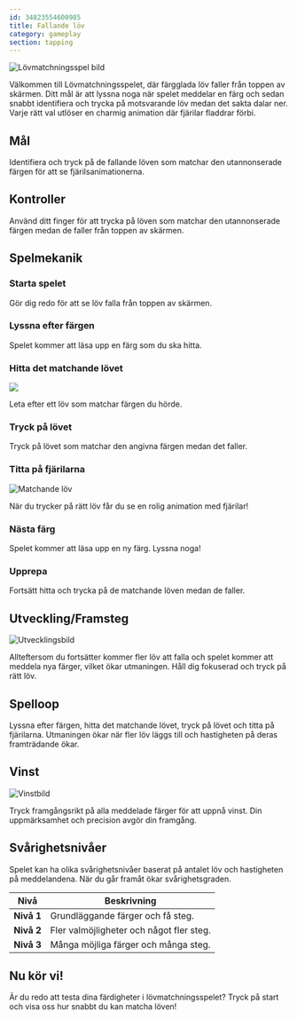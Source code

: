 ```yaml
---
id: 34823554600985
title: Fallande löv
category: gameplay
section: tapping
---
```

![Lövmatchningsspel bild](https://help.studycat.com/hc/article_attachments/34975872015385)

Välkommen till Lövmatchningsspelet, där färgglada löv faller från toppen av skärmen. Ditt mål är att lyssna noga när spelet meddelar en färg och sedan snabbt identifiera och trycka på motsvarande löv medan det sakta dalar ner. Varje rätt val utlöser en charmig animation där fjärilar fladdrar förbi.

## Mål

Identifiera och tryck på de fallande löven som matchar den utannonserade färgen för att se fjärilsanimationerna.

## Kontroller

Använd ditt finger för att trycka på löven som matchar den utannonserade färgen medan de faller från toppen av skärmen.

## Spelmekanik

### Starta spelet 

Gör dig redo för att se löv falla från toppen av skärmen.

### Lyssna efter färgen

Spelet kommer att läsa upp en färg som du ska hitta.

### Hitta det matchande lövet

![](https://help.studycat.com/hc/article_attachments/34823542330905)

Leta efter ett löv som matchar färgen du hörde.

### Tryck på lövet

Tryck på lövet som matchar den angivna färgen medan det faller.

### Titta på fjärilarna

![Matchande löv](https://help.studycat.com/hc/article_attachments/34975872017177)

När du trycker på rätt löv får du se en rolig animation med fjärilar!

### Nästa färg

Spelet kommer att läsa upp en ny färg. Lyssna noga!

### Upprepa

Fortsätt hitta och trycka på de matchande löven medan de faller.

## Utveckling/Framsteg

![Utvecklingsbild](https://help.studycat.com/hc/article_attachments/34918104076185)

Allteftersom du fortsätter kommer fler löv att falla och spelet kommer att meddela nya färger, vilket ökar utmaningen. Håll dig fokuserad och tryck på rätt löv.

## Spelloop

Lyssna efter färgen, hitta det matchande lövet, tryck på lövet och titta på fjärilarna. Utmaningen ökar när fler löv läggs till och hastigheten på deras framträdande ökar.

## Vinst

![Vinstbild](https://help.studycat.com/hc/article_attachments/34918075320217)

Tryck framgångsrikt på alla meddelade färger för att uppnå vinst. Din uppmärksamhet och precision avgör din framgång.

## Svårighetsnivåer

Spelet kan ha olika svårighetsnivåer baserat på antalet löv och hastigheten på meddelandena. När du går framåt ökar svårighetsgraden.

| Nivå | Beskrivning |
| --- | --- |
| **Nivå&nbsp;1** | Grundläggande färger och få steg. |
| **Nivå&nbsp;2** | Fler valmöjligheter och något fler steg. |
| **Nivå&nbsp;3** | Många möjliga färger och många steg. |

## Nu kör vi!

Är du redo att testa dina färdigheter i lövmatchningsspelet? Tryck på start och visa oss hur snabbt du kan matcha löven!

